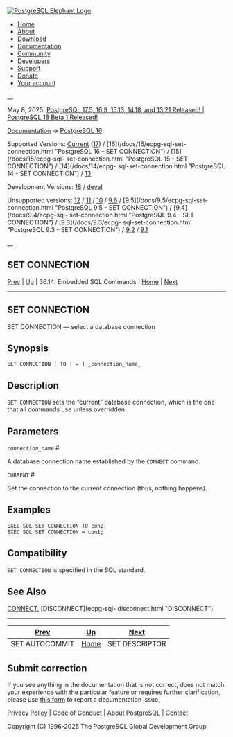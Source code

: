[ ![PostgreSQL Elephant Logo](/media/img/about/press/elephant.png) ](/)

  * [Home](/ "Home")
  * [About](/about/ "About")
  * [Download](/download/ "Download")
  * [Documentation](/docs/ "Documentation")
  * [Community](/community/ "Community")
  * [Developers](/developer/ "Developers")
  * [Support](/support/ "Support")
  * [Donate](/about/donate/ "Donate")
  * [Your account](/account/ "Your account")

__

May 8, 2025: [ PostgreSQL 17.5, 16.9, 15.13, 14.18, and 13.21 Released! ](/about/news/postgresql-175-169-1513-1418-and-1321-released-3072/) | [ PostgreSQL 18 Beta 1 Released! ](/about/news/postgresql-18-beta-1-released-3070/)

[Documentation](/docs/ "Documentation") -> [PostgreSQL
16](/docs/16/index.html)

Supported Versions: [Current](/docs/current/ecpg-sql-set-connection.html
"PostgreSQL 17 - SET CONNECTION") ([17](/docs/17/ecpg-sql-set-connection.html
"PostgreSQL 17 - SET CONNECTION")) / [16](/docs/16/ecpg-sql-set-
connection.html "PostgreSQL 16 - SET CONNECTION") / [15](/docs/15/ecpg-sql-
set-connection.html "PostgreSQL 15 - SET CONNECTION") / [14](/docs/14/ecpg-
sql-set-connection.html "PostgreSQL 14 - SET CONNECTION") /
[13](/docs/13/ecpg-sql-set-connection.html "PostgreSQL 13 - SET CONNECTION")

Development Versions: [18](/docs/18/ecpg-sql-set-connection.html "PostgreSQL
18 - SET CONNECTION") / [devel](/docs/devel/ecpg-sql-set-connection.html
"PostgreSQL devel - SET CONNECTION")

Unsupported versions: [12](/docs/12/ecpg-sql-set-connection.html "PostgreSQL
12 - SET CONNECTION") / [11](/docs/11/ecpg-sql-set-connection.html "PostgreSQL
11 - SET CONNECTION") / [10](/docs/10/ecpg-sql-set-connection.html "PostgreSQL
10 - SET CONNECTION") / [9.6](/docs/9.6/ecpg-sql-set-connection.html
"PostgreSQL 9.6 - SET CONNECTION") / [9.5](/docs/9.5/ecpg-sql-set-
connection.html "PostgreSQL 9.5 - SET CONNECTION") / [9.4](/docs/9.4/ecpg-sql-
set-connection.html "PostgreSQL 9.4 - SET CONNECTION") / [9.3](/docs/9.3/ecpg-
sql-set-connection.html "PostgreSQL 9.3 - SET CONNECTION") /
[9.2](/docs/9.2/ecpg-sql-set-connection.html "PostgreSQL 9.2 - SET
CONNECTION") / [9.1](/docs/9.1/ecpg-sql-set-connection.html "PostgreSQL 9.1 -
SET CONNECTION")

__

SET CONNECTION  
---  
[Prev](ecpg-sql-set-autocommit.html "SET AUTOCOMMIT")  | [Up](ecpg-sql-commands.html "36.14. Embedded SQL Commands") | 36.14. Embedded SQL Commands | [Home](index.html "PostgreSQL 16.9 Documentation") |  [Next](ecpg-sql-set-descriptor.html "SET DESCRIPTOR")  
  
* * *

## SET CONNECTION

SET CONNECTION — select a database connection

## Synopsis

    
    
    SET CONNECTION [ TO | = ] _connection_name_
    

## Description

`SET CONNECTION` sets the “current” database connection, which is the one that
all commands use unless overridden.

## Parameters

_`connection_name`_ #

    

A database connection name established by the `CONNECT` command.

`CURRENT` #

    

Set the connection to the current connection (thus, nothing happens).

## Examples

    
    
    EXEC SQL SET CONNECTION TO con2;
    EXEC SQL SET CONNECTION = con1;
    

## Compatibility

`SET CONNECTION` is specified in the SQL standard.

## See Also

[CONNECT](ecpg-sql-connect.html "CONNECT"), [DISCONNECT](ecpg-sql-
disconnect.html "DISCONNECT")

* * *

[Prev](ecpg-sql-set-autocommit.html "SET AUTOCOMMIT")  | [Up](ecpg-sql-commands.html "36.14. Embedded SQL Commands") |  [Next](ecpg-sql-set-descriptor.html "SET DESCRIPTOR")  
---|---|---  
SET AUTOCOMMIT  | [Home](index.html "PostgreSQL 16.9 Documentation") |  SET DESCRIPTOR  
  
## Submit correction

If you see anything in the documentation that is not correct, does not match
your experience with the particular feature or requires further clarification,
please use [this form](/account/comments/new/16/ecpg-sql-set-connection.html/)
to report a documentation issue.

[Privacy Policy](/about/privacypolicy) | [Code of Conduct](/about/policies/coc/) | [About PostgreSQL](/about/) | [Contact](/about/contact/)  

Copyright (C) 1996-2025 The PostgreSQL Global Development Group

